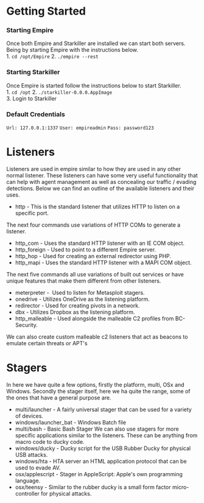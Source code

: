 # Getting Started
### Starting Empire
Once both Empire and Starkiller are installed we can start both servers. Being by starting Empire with the instructions below.  
1. `cd /opt/Empire`
2. `./empire --rest`
### Starting Starkiller  
Once Empire is started follow the instructions below to start Starkiller.  
1. `cd /opt`
2. `./starkiller-0.0.0.AppImage`  
3. Login to Starkiller
### Default Credentials
`Url: 127.0.0.1:1337`
`User: empireadmin`
`Pass: password123`

# Listeners
Listeners are used in empire similar to how they are used in any other normal listener. These listeners can have some very useful functionality that can help with agent management as well as concealing our traffic / evading detections. Below we can find an outline of the available listeners and their uses.

- http - This is the standard listener that utilizes HTTP to listen on a specific port.

The next four commands use variations of HTTP COMs to generate a listener.

- http_com - Uses the standard HTTP listener with an IE COM object.
- http_foreign - Used to point to a different Empire server.
- http_hop - Used for creating an external redirector using PHP.
- http_mapi - Uses the standard HTTP listener with a MAPI COM object.

The next five commands all use variations of built out services or have unique features that make them different from other listeners.

- meterpreter -  Used to listen for Metasploit stagers.
- onedrive - Utilizes OneDrive as the listening platform.
- redirector - Used for creating pivots in a network.
- dbx - Utilizes Dropbox as the listening platform.
- http_malleable - Used alongside the malleable C2 profiles from BC-Security.

We can also create custom malleable c2 listeners that act as beacons to emulate certain threats or APT's

# Stagers
In here we have quite a few options, firstly the platform, multi, OSx and Windows. Secondly the stager itself, here we ha quite the range, some of the ones that have a general purpose are.
- multi/launcher - A fairly universal stager that can be used for a variety of devices.
- windows/launcher_bat - Windows Batch file
- multi/bash - Basic Bash Stager
We can also use stagers for more specific applications similar to the listeners. These can be anything from macro code to ducky code.
- windows/ducky - Ducky script for the USB Rubber Ducky for physical USB attacks.
- windows/hta - HTA server an HTML application protocol that can be used to evade AV.
- osx/applescript - Stager in AppleScript: Apple's own programming language.
- osx/teensy - Similar to the rubber ducky is a small form factor micro-controller for physical attacks.